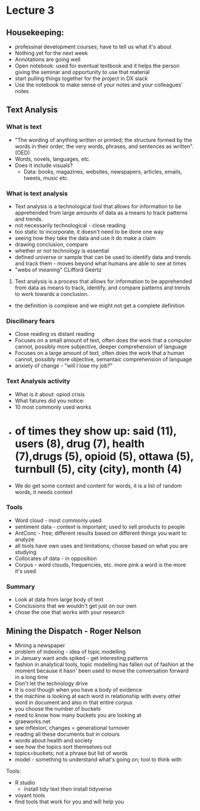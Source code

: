 # Lecture 3

## Housekeeping:
* professinal development courses; have to tell us what it's about
* Nothing yet for the next week
* Annotations are going well 
* Open notebook: used for eventual textbook and it helps the person giving the seminar and opportunity to use that material
* start pulling things together for the project in DX slack
* Use the notebook to make sense of your notes and your colleagues' notes

## Text Analysis
### What is text
* "The wording of anything written or printed; the structure formed by the words in their order; the very words, phrases, and sentences as written". (OED)
* Words, novels, languages, etc. 
* Does it include visuals? 
  * Data: books, magazines, websites, newspapers, articles, emails, tweets, music etc.  

### What is text analysis
* Text analysis is a technological tool that allows for information to be apprehended from large amounts  of data as a means to track patterns and trends. 
* not necessarily technological - close reading
* too static to incorporate, it doesn't need to be done one way
* seeing how they take the data and use it do make a claim
* drawing conclusion, compare
* whether or not technology is essential 
* defined universe or sample that can be used to identify data and trends and track them - moves beyond what humans are able to see at times
* "webs of meaning" CLifford Geertz

1. Text analysis is a process that allows for information to be apprehended from data as means to track, identify, and compare patterns and trends to work towards a conclusion. 

* the definition is complexe and we might not get a complete definition 

### Discilinary fears
* Close reading vs distant reading
* Focuses on a small amount of text, often does the work that a computer cannot, possibly more subjective, deeper comprehension of language
* Focuses on a large amount of text, often does the work that a human cannot, possibly more objective, semantaic comprehension of language
* anxiety of change - "will I lose my job?"

### Text Analysis activity
* What is it about: opiod crisis 
* What fatures did you notice: 
* 10 most commonly used works 
* # of times they show up: said (11), users (8), drug (7), health (7),drugs (5), opioid (5), ottawa (5), turnbull (5), city (city), month (4) 
* We do get some context and content for words, it is a list of random words, it needs context

### Tools 
* Word cloud - most commonly used
* sentiment data - context is important; used to sell products to people
* AntConc - free; different results based on different things you want to analyze
* all tools have own uses and limitations; choose based on what you are studying
* Collocates of data - in opposition
* Corpus - word clouds, frequencies, etc. more pink a word is the more it's used

### Summary
* Look at data from large body of text 
* Conclusions that we wouldn't get just  on our own
* chose the one that works with your research

## Mining the Dispatch - Roger Nelson 
* Mining a newspaper
* problem of indexing - idea of topic modelling 
* in January want ands spiked - get interesting patterns 
* fashion in analytical tools, topic modelling has fallen out of fashion at the moment because it hasn' been used to move the conversation forward in a long time
* Don't let the technology drive 
* It is cool though when you have a body of evidence 
* the machine is looking at each word in relationship with every other word in document and also in that entire corpus
* you choose the number of buckets
* need to know how many buckets you are looking at
* graeworks.net
* see inflexion, changes = generational turnover
* reading all these documents but in colours
* words about health and society 
* see how the topics sort themselves out
* topics=buckets; not a phrase but list of words
* model - something to understand what's going on; tool to think with 

Tools:
* R studio 
  * install tidy text then install tidyverse
* voyant tools
* find tools that work for you and will help you

